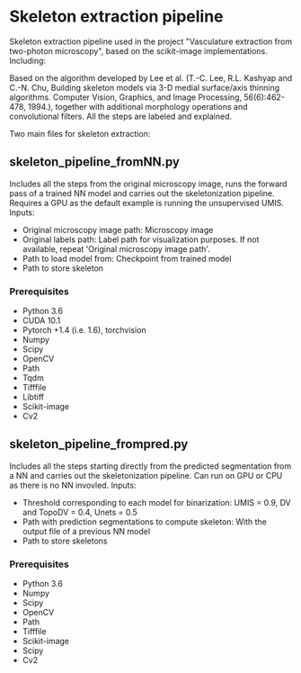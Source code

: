 # Skeleton extraction pipeline

Skeleton extraction pipeline used in the project "Vasculature extraction from two-photon microscopy", based on the scikit-image implementations. Including: 

Based on the algorithm developed by Lee et al. (T.-C. Lee, R.L. Kashyap and C.-N. Chu, Building skeleton models via 3-D medial surface/axis thinning algorithms. Computer Vision, Graphics, and Image Processing, 56(6):462-478, 1994.), together with additional morphology operations and convolutional filters. 
All the steps are labeled and explained. 

Two main files for skeleton extraction: 

## skeleton_pipeline_fromNN.py

Includes all the steps from the original microscopy image, runs the forward pass of a trained NN model and carries out the skeletonization pipeline. 
Requires a GPU as the default example is running the unsupervised UMIS.
Inputs: 

- Original microscopy image path: Microscopy image
- Original labels path: Label path for visualization purposes. If not available, repeat 'Original microscopy image path'. 
- Path to load model from: Checkpoint from trained model
- Path to store skeleton

### Prerequisites
- Python 3.6
- CUDA 10.1
- Pytorch +1.4 (i.e. 1.6), torchvision
- Numpy
- Scipy
- OpenCV
- Path
- Tqdm
- Tifffile
- Libtiff 
- Scikit-image
- Cv2

## skeleton_pipeline_frompred.py
Includes all the steps starting directly from the predicted segmentation from a NN and carries out the skeletonization pipeline. 
Can run on GPU or CPU as there is no NN invovled. 
Inputs: 

- Threshold corresponding to each model for binarization: UMIS = 0.9, DV and TopoDV = 0.4, Unets = 0.5
- Path with prediction segmentations to compute skeleton: With the output file of a previous NN model
- Path to store skeletons

### Prerequisites
- Python 3.6
- Numpy
- Scipy
- OpenCV
- Path
- Tifffile
- Scikit-image
- Scipy
- Cv2
